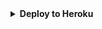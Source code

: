 <details>
<summary><b>Deploy to Heroku</b></summary>       

[![Deploy](https://www.herokucdn.com/deploy/button.svg)](https://heroku.com/deploy?template=https://github.com/xyz148/Moves-bot)
</details>

